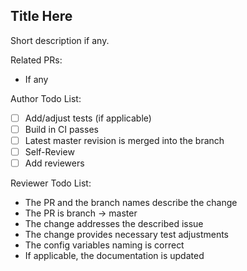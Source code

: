 ## Title Here

Short description if any.

Related PRs:
- If any

Author Todo List:

- [ ] Add/adjust tests (if applicable)
- [ ] Build in CI passes
- [ ] Latest master revision is merged into the branch
- [ ] Self-Review
- [ ] Add reviewers

Reviewer Todo List:

- The PR and the branch names describe the change
- The PR is branch -> master
- The change addresses the described issue
- The change provides necessary test adjustments
- The config variables naming is correct
- If applicable, the documentation is updated
